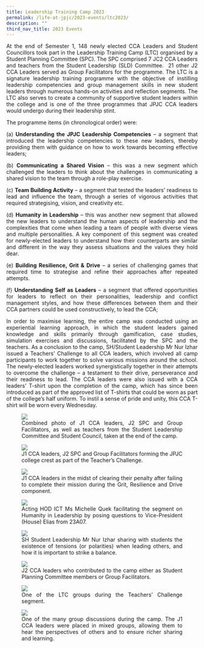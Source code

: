```yaml
---
title: Leadership Training Camp 2023
permalink: /life-at-jpjc/2023-events/ltc2023/
description: ""
third_nav_title: 2023 Events
---
```

<div align="justify">

<p>At the end of Semester 1, 148 newly elected CCA Leaders and Student Councillors took part in the Leadership Training Camp (LTC) organised by a Student Planning Committee (SPC). The SPC comprised 7 JC2 CCA Leaders and teachers from the Student Leadership (SLD) Committee.&nbsp; 21 other J2 CCA Leaders served as Group Facilitators for the programme. The LTC is a signature leadership training programme with the objective of instilling leadership competencies and group management skills in new student leaders through numerous hands-on activities and reflection segments. The LTC also serves to create a community of supportive student leaders within the college and is one of the three programmes that JPJC CCA leaders would undergo during their leadership stint.</p>

<p>The programme items (in chronological order) were:</p>

<p>(a) <b>Understanding the JPJC Leadership Competencies</b> – a segment that introduced the leadership competencies to these new leaders, thereby providing them with guidance on how to work towards becoming effective leaders;</p>

<p>(b) <b>Communicating a Shared Vision</b> – this was a new segment which challenged the leaders to think about the challenges in communicating a shared vision to the team through a role-play exercise.</p>

<p>(c) <b>Team Building Activity</b> – a segment that tested the leaders’ readiness to lead and influence the team, through a series of vigorous activities that required strategising, vision, and creativity etc.</p>

<p>(d) <b>Humanity in Leadership</b> – this was another new segment that allowed the new leaders to understand the human aspects of leadership and the complexities that come when leading a team of people with diverse views and multiple personalities. A key component of this segment was created for newly-elected leaders to understand how their counterparts are similar and different in the way they assess situations and the values they hold dear.</p>

<p>(e) <b>Building Resilience, Grit &amp; Drive</b> – a series of challenging games that required time to strategise and refine their approaches after repeated attempts.</p>

<p>(f) <b>Understanding Self as Leaders</b> – a segment that offered opportunities for leaders to reflect on their personalities, leadership and conflict management styles, and how these differences between them and their CCA partners could be used constructively, to lead the CCA;</p>

<p>In order to maximise learning, the entire camp was conducted using an experiential learning approach, in which the student leaders gained knowledge and skills primarily through gamification, case studies, simulation exercises and discussions, facilitated by the SPC and the teachers. As a conclusion to the camp, SH/Student Leadership Mr Nur Izhar issued a Teachers’ Challenge to all CCA leaders, which involved all camp participants to work together to solve various missions around the school. The newly-elected leaders worked synergistically together in their attempts to overcome the challenge – a testament to their drive, perseverance and their readiness to lead. The CCA leaders were also issued with a CCA leaders’ T-shirt upon the completion of the camp, which has since been introduced as part of the approved list of T-shirts that could be worn as part of the college’s half uniform. To instil a sense of pride and unity, this CCA T-shirt will be worn every Wednesday.
</p>

<figure>
<img src="/images/Life%20%40%20JPJC/2023%20Events/LTC2023/ltc%20photo%201.JPG">
<figcaption>Combined photo of J1 CCA leaders, J2 SPC and Group Facilitators, as well as teachers from the Student Leadership Committee and Student Council, taken at the end of the camp.</figcaption></figure>

<figure>
<img src="/images/Life%20%40%20JPJC/2023%20Events/LTC2023/ltc%20photo%202.JPG">
<figcaption>    J1 CCA leaders, J2 SPC and Group Facilitators forming the JPJC college crest as part of the Teacher’s Challenge.</figcaption></figure>

<figure>
<img src="/images/Life%20%40%20JPJC/2023%20Events/LTC2023/ltc%20photo%203.JPG">
<figcaption>      J1 CCA leaders in the midst of clearing their penalty after failing to complete their mission during the Grit, Resilience and Drive component.</figcaption></figure>

<figure>
<img src="/images/Life%20%40%20JPJC/2023%20Events/LTC2023/ltc%20photo%204.JPG">
<figcaption> Acting HOD ICT Ms Michelle Quek facilitating the segment on Humanity in Leadership by posing questions to Vice-President (House) Elias from 23A07.</figcaption></figure>

<figure>
<img src="/images/Life%20%40%20JPJC/2023%20Events/LTC2023/ltc%20photo%205.JPG">
<figcaption> SH Student Leadership Mr Nur Izhar sharing with students the existence of tensions (or polarities) when leading others, and how it is important to strike a balance.</figcaption></figure>

<figure>
<img src="/images/Life%20%40%20JPJC/2023%20Events/LTC2023/ltc%20photo%206.JPG">
<figcaption>    J2 CCA leaders who contributed to the camp either as Student Planning Committee members or Group Facilitators.</figcaption></figure>

<figure>
<img src="/images/Life%20%40%20JPJC/2023%20Events/LTC2023/ltc%20photo%207.JPG">
<figcaption>    One of the LTC groups during the Teachers’ Challenge segment.</figcaption></figure>

<figure>
<img src="/images/Life%20%40%20JPJC/2023%20Events/LTC2023/ltc%20photo%208.JPG">
<figcaption>  One of the many group discussions during the camp. The J1 CCA leaders were placed in mixed groups, allowing them to hear the perspectives of others and to ensure richer sharing and learning.</figcaption></figure>


</div>